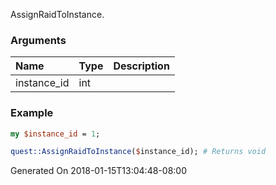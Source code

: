 AssignRaidToInstance.
### Arguments
**Name**|**Type**|**Description**
:---|:---|:---
instance_id|int|

### Example

```perl
my $instance_id = 1;

quest::AssignRaidToInstance($instance_id); # Returns void
```


Generated On 2018-01-15T13:04:48-08:00